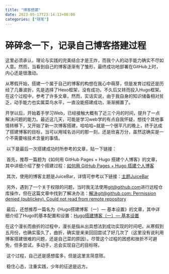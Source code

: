 ```yaml
---
title: "博客搭建"
date: 2023-05-17T23:14:13+08:00
categories: ["随笔"]
---
```

# 碎碎念一下，记录自己博客搭建过程

​		这里必须承认，理论与实践的完美结合才是王炸，而我个人的动手能力确实不尽如人意。然而，当看到自己的博客逐渐有了雏形，最终成功地部署在GitHub上时，内心还是很激动。

​		从寒假开始，搭建一个属于自己的博客的构想在我心中萌芽，但是发育过程还是历经了几番波折，先是选择了Hexo框架，没有成功，不久后又转而投入Hugo框架。在这个过程中，参考了许多文章，然而，实话实说，由于我自身的知识储备相对贫乏，动手能力也实属菜鸟水平，一直没能搭建成功，渐渐搁置了。

​		开学以后，开始着手学习Web，已经接触大概有了近三个月的时间，提升了一点解决问题的能力。最近这几天，可能是学习web学的有点自我怀疑，想找个其他事情转移下，又开始了新一次博客搭建，哈哈哈~就是一个很平凡的晚上，终于达成了搭建博客的目标，当可以用域名访问的那一刻，还是欣喜万分，虽然这确实是一个不需要啥技术含量的事情。

​		以下是最后一次搭建成功时所参考的文章，贴一下链接：

​		首先，推荐一篇题为《如何用 GitHub Pages + Hugo 搭建个人博客》的文章，其中详细介绍了整个搭建过程：[如何用 GitHub Pages + Hugo 搭建个人博客](https://cuttontail.blog/blog/create-a-wesite-using-github-pages-and-hugo/#9-发布内容)

​		其次，使用的博客主题是JuiceBar，详情可参考以下链接：[主题JuiceBar](https://themes.gohugo.io/themes/hugo-juicebar/)

​		另外，遇到了一个关于权限的问题，当时我无法使用[git@github.com](mailto:git@github.com)进行远程仓库操作，但在这篇文章中找到了解决办法：[解决git@github.com: Permission denied (publickey). Could not read from remote repository](https://blog.csdn.net/ywl470812087/article/details/104459288)

​		最后，还想推荐一篇名为《Hugo搭建博客（一）— 基本设置》的文章，其中详细介绍了Hugo的基本配置和设置：[Hugo搭建博客（一）— 基本设置](https://cloud.tencent.com/developer/article/1722255?from=15425&areaSource=102001.1&traceId=osI2VLt2IEly9MMKovLH4)

​		在这个漫长而曲折的过程中，漫长是指从出具想法到成功实现的时间吧，从寒假到五月份，也确实蛮久了，曲折，确实是来来回回尝试了好几次了（这里没有说利用博客搭建很难的问题，还是自己菜的原因）。尽管这个过程的困惑和挫折不可避免，但多尝试，多动手，总会实现自己的目标呀。

​		这个过程，自己还是感想蛮多，但是这里言简意赅。

​		稳住心态，注重实践，少年的征途是远方。
